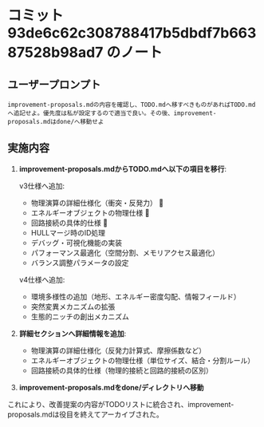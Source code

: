 # コミット 93de6c62c308788417b5dbdf7b66387528b98ad7 のノート

## ユーザープロンプト

```
improvement-proposals.mdの内容を確認し、TODO.mdへ移すべきものがあればTODO.mdへ追記せよ。優先度は私が設定するので適当で良い。その後、improvement-proposals.mdはdone/へ移動せよ
```

## 実施内容

1. **improvement-proposals.mdからTODO.mdへ以下の項目を移行**:

   v3仕様へ追加:
   - 物理演算の詳細仕様化（衝突・反発力） 📝
   - エネルギーオブジェクトの物理仕様 📝
   - 回路接続の具体的仕様 📝
   - HULLマージ時のID処理
   - デバッグ・可視化機能の実装
   - パフォーマンス最適化（空間分割、メモリアクセス最適化）
   - バランス調整パラメータの設定

   v4仕様へ追加:
   - 環境多様性の追加（地形、エネルギー密度勾配、情報フィールド）
   - 突然変異メカニズムの拡張
   - 生態的ニッチの創出メカニズム

2. **詳細セクションへ詳細情報を追加**:
   - 物理演算の詳細仕様化（反発力計算式、摩擦係数など）
   - エネルギーオブジェクトの物理仕様（単位サイズ、結合・分割ルール）
   - 回路接続の具体的仕様（物理的接続と回路的接続の区別）

3. **improvement-proposals.mdをdone/ディレクトリへ移動**

これにより、改善提案の内容がTODOリストに統合され、improvement-proposals.mdは役目を終えてアーカイブされた。

